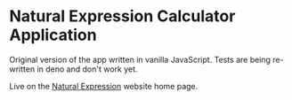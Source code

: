 # Natural Expression Calculator Application

Original version of the app written in vanilla JavaScript. Tests are being re-written in deno and don't work yet.

Live on the [Natural Expression](https://naturalexpression.co.uk/) website home page.
